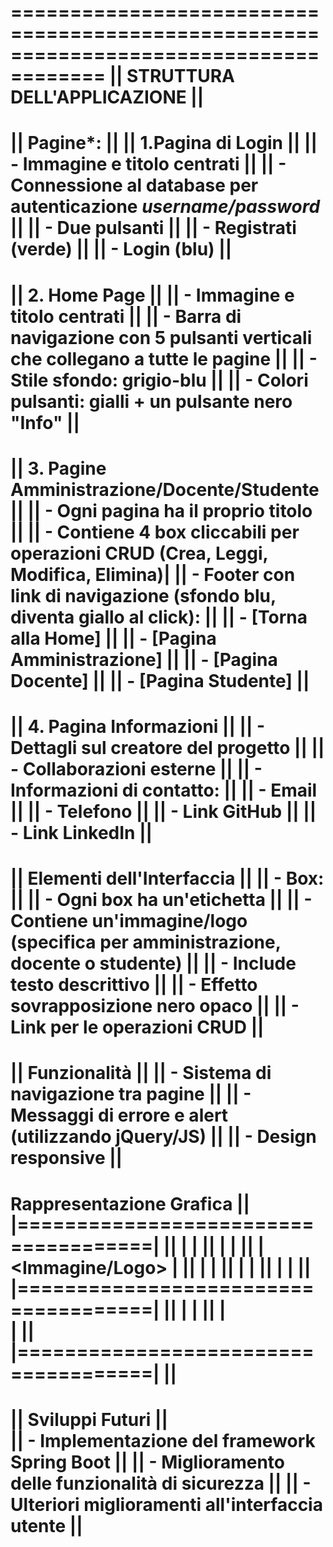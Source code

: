 ======================================================================================
||                                          STRUTTURA DELL'APPLICAZIONE             ||
======================================================================================
|| Pagine*:                                                                         ||
|| 1.Pagina di Login                                                                ||
||  - Immagine e titolo centrati                                                    ||
||	- Connessione al database per autenticazione *username/password*                ||
||	- Due pulsanti														                                      ||
||	  - Registrati (verde)                                                          ||
||	  - Login (blu)                                                                 ||
======================================================================================
|| 2. Home Page                                                                     ||
||	- Immagine e titolo centrati                                                    ||
||  - Barra di navigazione con 5 pulsanti verticali che collegano a tutte le pagine ||
||  - Stile sfondo: grigio-blu                                                      ||
||  - Colori pulsanti: gialli + un pulsante nero "Info"                             ||
======================================================================================
|| 3. Pagine Amministrazione/Docente/Studente                                       ||
||   - Ogni pagina ha il proprio titolo                                             ||
||   - Contiene 4 box cliccabili per operazioni CRUD (Crea, Leggi, Modifica, Elimina)|
||   - Footer con link di navigazione (sfondo blu, diventa giallo al click):        ||
||     - [Torna alla Home]                                                          ||
||     - [Pagina Amministrazione]                                                   ||
||     - [Pagina Docente]                                                           ||
||     - [Pagina Studente]                                                          ||
======================================================================================
|| 4. Pagina Informazioni                                                           ||
||  - Dettagli sul creatore del progetto                                            ||
||  - Collaborazioni esterne                                                        ||
||   - Informazioni di contatto:                                                    ||
||     - Email                                                                      ||
||     - Telefono                                                                   ||
||     - Link GitHub                                                                ||
||     - Link LinkedIn                                                              ||
======================================================================================
|| Elementi dell'Interfaccia                                                        ||
|| - Box:                                                                           ||
|| - Ogni box ha un'etichetta                                                       ||
|| - Contiene un'immagine/logo (specifica per amministrazione, docente o studente)  ||
|| - Include testo descrittivo                                                      ||
|| - Effetto sovrapposizione nero opaco                                             ||
|| - Link per le operazioni CRUD                                                    ||
======================================================================================
|| Funzionalità                                                                     ||
|| - Sistema di navigazione tra pagine                                              ||
|| - Messaggi di errore e alert (utilizzando jQuery/JS)														  ||
|| - Design responsive                                                              ||
======================================================================================
 Rappresentazione Grafica                                                           ||
|=====================================|                                             ||
| <Etichetta> |                                                                     ||
| |                                                                                 ||
| <Immagine/Logo> |                                                                 ||
| |                                                                                 ||
| <Operazioni CRUD> |                                                               ||
| |                                                                                 ||
|=====================================|                                             ||
|<Testo Descrittivo> |                                                              ||
|<Footer> |                                                                         ||
|=====================================|                                             ||			
======================================================================================
|| Sviluppi Futuri                                                                  ||	
|| - Implementazione del framework Spring Boot                                      ||
|| - Miglioramento delle funzionalità di sicurezza                                  ||
|| - Ulteriori miglioramenti all'interfaccia utente                                 ||
================================================================================================================
